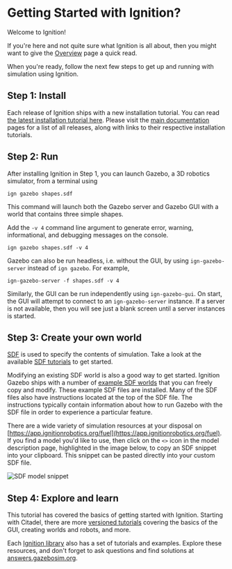 # Getting Started with Ignition?

Welcome to Ignition!

If you're here and not quite sure what Ignition is all about, then
you might want to give the [Overview](/docs/all/overview) page a quick read.

When you're ready, follow the next few steps to get up and running with
simulation using Ignition.

## Step 1: Install

Each release of Ignition ships with a new installation tutorial. You can
read [the latest installation tutorial here](/docs/latest/install). Please
visit the [main documentation](/docs) pages for a list of all releases,
along with links to their respective installation tutorials.

## Step 2: Run

After installing Ignition in Step 1, you can launch Gazebo, a 3D robotics
simulator, from a terminal using

```
ign gazebo shapes.sdf
```

This command will launch both the Gazebo server and Gazebo GUI with a world
that contains three simple shapes.

Add the `-v 4` command line argument to generate error, warning,
informational, and debugging messages on the console.

```
ign gazebo shapes.sdf -v 4
```

Gazebo can also be run headless, i.e. without the GUI, by using `ign-gazebo-server` instead of `ign gazebo`. For example,

```
ign-gazebo-server -f shapes.sdf -v 4
```

Similarly, the GUI can be run independently using `ign-gazebo-gui`. On
start, the GUI will attempt to connect to an `ign-gazebo-server` instance.
If a server is not available, then you will see just a blank screen until
a server instances is started.

## Step 3: Create your own world

[SDF](http://sdformat.org/) is used to specify the contents of simulation.
Take a look at the available [SDF tutorials](http://sdformat.org/tutorials)
to get started.

Modifying an existing SDF world is also a good way to get started. Ignition
Gazebo ships with a number of [example SDF
worlds](https://github.com/ignitionrobotics/ign-gazebo/blob/master/examples/worlds)
that you can freely copy and modify. These example SDF files are
installed. Many of the SDF files also have instructions located at the
top of the SDF file. The instructions typically contain information about how to
run Gazebo with the SDF file in order to experience a particular feature.

There are a wide variety of simulation resources at your disposal on
[https://app.ignitionrobotics.org/fuel](https://app.ignitionrobotics.org/fuel).
If you find a model you'd like to use, then click on the `<>` icon in the
model description page, highlighted in the image below, to copy an SDF
snippet into your clipboard. This snippet can be pasted directly into your
custom SDF file.

![SDF model snippet](images/model_snippet.png)


## Step 4: Explore and learn

This tutorial has covered the basics of getting started with Ignition.
Starting with Citadel, there are more [versioned tutorials](/docs/citadel/tutorials)
covering the basics of the GUI, creating worlds and robots, and more.

Each [Ignition library](/libs) also has a set of tutorials and
examples. Explore these resources, and don't forget to ask questions and
find solutions at [answers.gazebosim.org](http://answers.gazebosim.org).
